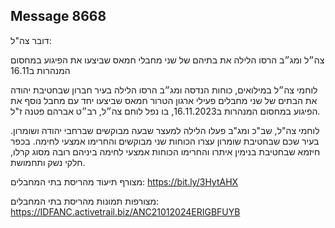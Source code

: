 ## Message 8668

דובר צה"ל:

צה״ל ומג״ב הרסו הלילה את בתיהם של שני מחבלי חמאס שביצעו את הפיגוע במחסום המנהרות ב16.11

לוחמי צה״ל במילואים, כוחות הנדסה ומג״ב הרסו הלילה בעיר חברון שבחטיבת יהודה את הבתים של שני מחבלים פעילי ארגון הטרור חמאס שביצעו יחד עם מחבל נוסף את הפיגוע במחסום המנהרות ב16.11.2023, בו נפל לוחם צה״ל, רב״ט אברהם פטנה ז"ל.

לוחמי צה"ל, שב"כ ומג"ב פעלו הלילה למעצר שבעה מבוקשים שברחבי יהודה ושומרון. בעיר שכם שבחטיבת שומרון עצרו הכוחות שני מבוקשים והחרימו אמצעי לחימה. בכפר חיזמא שבחטיבת בנימין איתרו והחרימו הכוחות אמצעי לחימה ביניהם רובה מסוג קרלו, חלקי נשק ותחמושת.

מצורף תיעוד מהריסת בתי המחבלים: https://bit.ly/3HytAHX

מצורפות תמונות מהריסת בתי המחבלים: https://IDFANC.activetrail.biz/ANC21012024ERIGBFUYB


